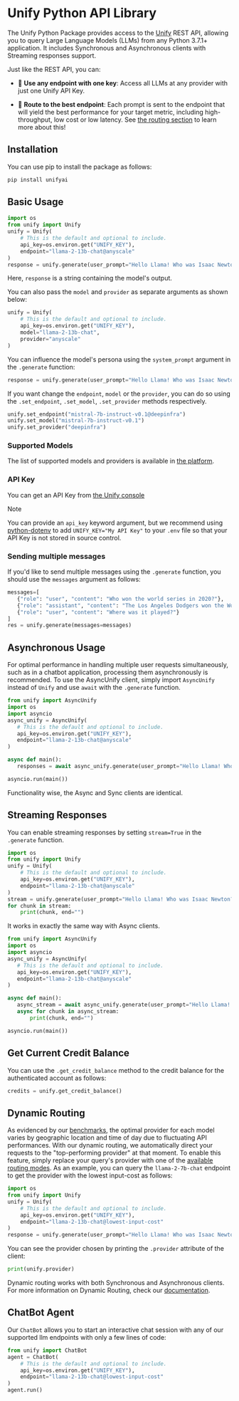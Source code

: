# Unify Python API Library
The Unify Python Package provides access to the [Unify](https://unify.ai) REST API, allowing you to query Large Language Models (LLMs)
from any Python 3.7.1+ application.
It includes Synchronous and Asynchronous clients with Streaming responses support.

Just like the REST API, you can:

- 🔑 **Use any endpoint with one key**: Access all LLMs at any provider with just one Unify API Key.


- 🚀 **Route to the best endpoint**: Each prompt is sent to the endpoint that will yield the best
  performance for your target metric, including high-throughput, low cost or low latency. See
  [the routing section](#dynamic-routing) to learn more about this!

## Installation
You can use pip to install the package as follows:
```bash
pip install unifyai
```

## Basic Usage
```python
import os
from unify import Unify
unify = Unify(
    # This is the default and optional to include.
    api_key=os.environ.get("UNIFY_KEY"),
    endpoint="llama-2-13b-chat@anyscale"
)
response = unify.generate(user_prompt="Hello Llama! Who was Isaac Newton?")
```

Here, `response` is a string containing the model's output.

You can also pass the `model` and `provider` as separate arguments as shown below:
```python
unify = Unify(
    # This is the default and optional to include.
    api_key=os.environ.get("UNIFY_KEY"),
    model="llama-2-13b-chat",
    provider="anyscale"
)
```

You can influence the model's persona using the `system_prompt` argument in the `.generate` function:

```python
response = unify.generate(user_prompt="Hello Llama! Who was Isaac Newton?", system_prompt="You should always talk in rhymes")
```

If you want change the `endpoint`, `model` or the `provider`, you can do so using the `.set_endpoint`, `.set_model`, `.set_provider` methods respectively.

```python
unify.set_endpoint("mistral-7b-instruct-v0.1@deepinfra")
unify.set_model("mistral-7b-instruct-v0.1")
unify.set_provider("deepinfra")
```

### Supported Models
The list of supported models and providers is available in [the platform](https://unify.ai/hub).

### API Key
You can get an API Key from [the Unify console](https://console.unify.ai/)

> [!NOTE]
> You can provide an `api_key` keyword argument, but
> we recommend using [python-dotenv](https://pypi.org/project/python-dotenv/)
> to add `UNIFY_KEY="My API Key"` to your `.env` file
> so that your API Key is not stored in source control.

### Sending multiple messages

If you'd like to send multiple messages using the `.generate` function, you should use the `messages` argument as follows:

 ```python
 messages=[
    {"role": "user", "content": "Who won the world series in 2020?"},
    {"role": "assistant", "content": "The Los Angeles Dodgers won the World Series in 2020."},
    {"role": "user", "content": "Where was it played?"}
]
res = unify.generate(messages=messages)
 ```


## Asynchronous Usage
For optimal performance in handling multiple user requests simultaneously, such as in a chatbot application, processing them asynchronously is recommended.
To use the AsyncUnify client, simply import `AsyncUnify` instead
 of `Unify` and use `await` with the `.generate` function.

 ```python
from unify import AsyncUnify
import os
import asyncio
async_unify = AsyncUnify(
    # This is the default and optional to include.
    api_key=os.environ.get("UNIFY_KEY"),
    endpoint="llama-2-13b-chat@anyscale"
)

async def main():
    responses = await async_unify.generate(user_prompt="Hello Llama! Who was Isaac Newton?")

asyncio.run(main())
```

Functionality wise, the Async and Sync clients are identical.

## Streaming Responses
You can enable streaming responses by setting `stream=True` in the `.generate` function.

```python
import os
from unify import Unify
unify = Unify(
    # This is the default and optional to include.
    api_key=os.environ.get("UNIFY_KEY"),
    endpoint="llama-2-13b-chat@anyscale"
)
stream = unify.generate(user_prompt="Hello Llama! Who was Isaac Newton?", stream=True)
for chunk in stream:
    print(chunk, end="")
```

It works in exactly the same way with Async clients.

 ```python
from unify import AsyncUnify
import os
import asyncio
async_unify = AsyncUnify(
    # This is the default and optional to include.
    api_key=os.environ.get("UNIFY_KEY"),
    endpoint="llama-2-13b-chat@anyscale"
)

async def main():
    async_stream = await async_unify.generate(user_prompt="Hello Llama! Who was Isaac Newton?", stream=True)
    async for chunk in async_stream:
        print(chunk, end="")

asyncio.run(main())
```

## Get Current Credit Balance
You can use the `.get_credit_balance` method to the credit balance for the authenticated account as follows:
```python
credits = unify.get_credit_balance()
```

## Dynamic Routing
As evidenced by our [benchmarks](https://unify.ai/hub), the optimal provider for each model varies by geographic location and time of day due to fluctuating API performances. With our dynamic routing, we automatically direct your requests to the "top-performing provider" at that moment. To enable this feature, simply replace your query's provider with one of the [available routing modes](https://unify.ai/docs/hub/concepts/runtime_routing.html#available-modes). As an example, you can query the `llama-2-7b-chat` endpoint to get the provider with the lowest input-cost as follows:

```python
import os
from unify import Unify
unify = Unify(
    # This is the default and optional to include.
    api_key=os.environ.get("UNIFY_KEY"),
    endpoint="llama-2-13b-chat@lowest-input-cost"
)
response = unify.generate(user_prompt="Hello Llama! Who was Isaac Newton?")
```
You can see the provider chosen by printing the `.provider` attribute of the client:

```python
print(unify.provider)
```

Dynamic routing works with both Synchronous and Asynchronous clients. For more information on Dynamic Routing, check our [documentation](https://unify.ai/docs/hub/concepts/runtime_routing.html#dynamic-routing).

## ChatBot Agent
Our `ChatBot` allows you to start an interactive chat session with any of our supported llm endpoints with only a few lines of code:

```python
from unify import ChatBot
agent = ChatBot(
    # This is the default and optional to include.
    api_key=os.environ.get("UNIFY_KEY"),
    endpoint="llama-2-13b-chat@lowest-input-cost"
)
agent.run()
```
